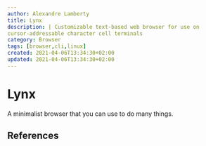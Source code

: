 ```yaml
---
author: Alexandre Lamberty
title: Lynx 
description: | Customizable text-based web browser for use on
cursor-addressable character cell terminals
category: Browser
tags: [browser,cli,linux]
created: 2021-04-06T13:34:30+02:00
updated: 2021-04-06T13:34:30+02:00
---
```


# Lynx

A minimalist browser that you can use to do many things.

## References
